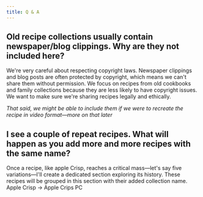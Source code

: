 ```yaml
---
title: Q & A
---
```

## Old recipe collections usually contain newspaper/blog clippings. Why are they not included here? 

We're very careful about respecting copyright laws. Newspaper clippings and blog posts are often protected by copyright, which means we can't share them without permission. We focus on recipes from old cookbooks and family collections because they are less likely to have copyright issues. We want to make sure we're sharing recipes legally and ethically. 

*That said, we might be able to include them if we were to recreate the recipe in video format—more on that later*

## I see a couple of repeat recipes. What will happen as you add more and more recipes with the same name? 

  Once a recipe, like apple Crisp, reaches a critical mass—let's say five variations—I'll create a dedicated section exploring its history. These recipes will be grouped in this section with their added collection name. Apple Crisp -> Apple Crips PC